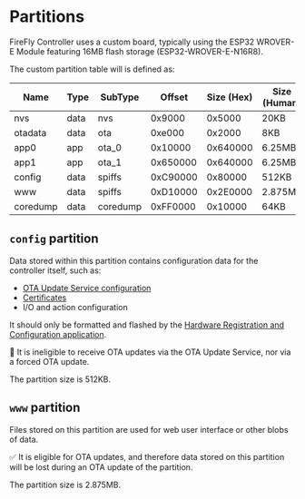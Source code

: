 # Partitions
FireFly Controller uses a custom board, typically using the ESP32 WROVER-E Module featuring 16MB flash storage (ESP32-WROVER-E-N16R8).

The custom partition table will is defined as:

| Name | Type | SubType | Offset | Size (Hex) | Size (Human) | Flags |
|--|--|--|--|--|--| -- |
| nvs | data | nvs | 0x9000 | 0x5000 | 20KB |
| otadata | data | ota | 0xe000 | 0x2000 | 8KB |
| app0 | app | ota_0 | 0x10000 | 0x640000 | 6.25MB |
| app1 | app | ota_1 | 0x650000 | 0x640000 | 6.25MB |
| config | data | spiffs | 0xC90000 | 0x80000 | 512KB |
| www | data | spiffs | 0xD10000 | 0x2E0000 | 2.875MB |
| coredump | data | coredump | 0xFF0000 | 0x10000 | 64KB |


## `config` partition
Data stored within this partition contains configuration data for the controller itself, such as:
- [OTA Update Service configuration](/controller/support/ota_updates)
- [Certificates](/controller/support/certificate_management)
- I/O and action configuration

It should only be formatted and flashed by the [Hardware Registration and Configuration application](/controller/software/hardware_registration_and_configuration/).

:no_entry_sign: It is ineligible to receive OTA updates via the OTA Update Service, nor via a forced OTA update.  

The partition size is 512KB.

## `www` partition
Files stored on this partition are used for web user interface or other blobs of data.

:white_check_mark: It is eligible for OTA updates, and therefore data stored on this partition will be lost during an OTA update of the partition.

The partition size is 2.875MB.